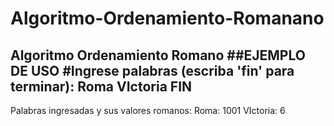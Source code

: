 # Algoritmo-Ordenamiento-Romanano
Algoritmo Ordenamiento Romano
##EJEMPLO DE USO 
#Ingrese palabras (escriba 'fin' para terminar):
Roma
VIctoria
FIN
---
Palabras ingresadas y sus valores romanos:
Roma: 1001
VIctoria: 6
